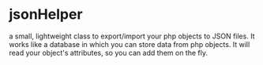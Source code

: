 # jsonHelper
a small, lightweight class to export/import your php objects to JSON files. It works like a database in which you can store data from php objects.  It will read your object's attributes, so you can add them on the fly.

